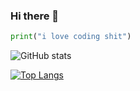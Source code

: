 ### Hi there 👋

```python
print("i love coding shit")
```

![GitHub stats](https://github-readme-stats.vercel.app/api?username=trainzito&show_icons=true&theme=radical)

[![Top Langs](https://github-readme-stats.vercel.app/api/top-langs/?username=trainzito&amp;layout=compact&amp;theme=radical)](https://github.com/ledgement/)
